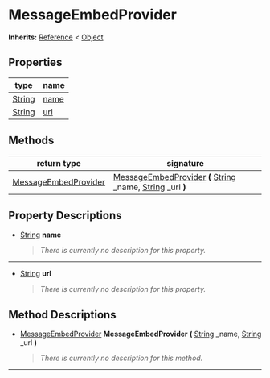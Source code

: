   
# MessageEmbedProvider
  
**Inherits:** [Reference](https://docs.godotengine.org/en/3.5/classes/class_reference.html) < [Object](https://docs.godotengine.org/en/3.5/classes/class_object.html)  
  
  
## Properties
  
| type                                                                    | name                   |
|-------------------------------------------------------------------------|------------------------|
| [String](https://docs.godotengine.org/en/3.5/classes/class_string.html) | [name](#property-name) |
| [String](https://docs.godotengine.org/en/3.5/classes/class_string.html) | [url](#property-url)   |  
  
## Methods
  
| return type                                             | signature                                                                                                                                                                                                                      |
|---------------------------------------------------------|--------------------------------------------------------------------------------------------------------------------------------------------------------------------------------------------------------------------------------|
| [MessageEmbedProvider](./class_messageembedprovider.md) | [MessageEmbedProvider](#method-MessageEmbedProvider) **(** [String](https://docs.godotengine.org/en/3.5/classes/class_string.html) \_name, [String](https://docs.godotengine.org/en/3.5/classes/class_string.html) \_url **)** |  
  
## Property Descriptions
  
- <a name="property-name"></a>[String](https://docs.godotengine.org/en/3.5/classes/class_string.html) **name**  
  
	> *There is currently no description for this property.*  
________________

- <a name="property-url"></a>[String](https://docs.godotengine.org/en/3.5/classes/class_string.html) **url**  
  
	> *There is currently no description for this property.*
  
  
## Method Descriptions
  
- <a name="method-MessageEmbedProvider"></a>[MessageEmbedProvider](./class_messageembedprovider.md) **MessageEmbedProvider** **(** [String](https://docs.godotengine.org/en/3.5/classes/class_string.html) \_name, [String](https://docs.godotengine.org/en/3.5/classes/class_string.html) \_url **)**  
  
	> *There is currently no description for this method.*  
________________

  
